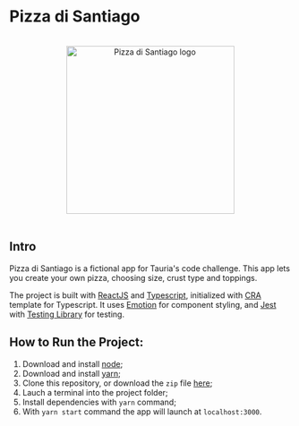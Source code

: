 # Pizza di Santiago

<br />
<div align="center">
  <div>
    <img alt="Pizza di Santiago logo" src="https://i.imgur.com/GQB0jSN.png" width="300px" />
  </div>
</div>
<br />

## Intro
Pizza di Santiago is a fictional app for Tauria's code challenge. This app lets you create your own pizza, choosing size, crust type and toppings.

The project is built with [ReactJS](https://pt-br.reactjs.org/) and [Typescript](https://www.typescriptlang.org/),
initialized with [CRA](https://create-react-app.dev/) template for Typescript. It uses [Emotion](https://emotion.sh/) for component styling, and [Jest](https://jestjs.io/) with [Testing Library](https://testing-library.com/) for testing.

## How to Run the Project:
1. Download and install [node](https://nodejs.org/);
2. Download and install [yarn](https://classic.yarnpkg.com/);
3. Clone this repository, or download the `zip` file [here](https://github.com/Santiael/pizza-di-santiago/archive/main.zip);
4. Lauch a terminal into the project folder;
5. Install dependencies with `yarn` command;
6. With `yarn start` command the app will launch at `localhost:3000`.
